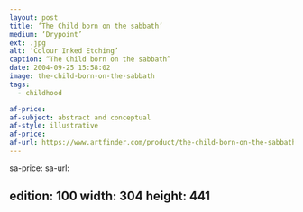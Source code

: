 ```yaml
---
layout: post
title: ‘The Child born on the sabbath’
medium: ‘Drypoint’
ext: .jpg
alt: ‘Colour Inked Etching’
caption: “The Child born on the sabbath”
date: 2004-09-25 15:58:02
image: the-child-born-on-the-sabbath
tags:
  - childhood

af-price:
af-subject: abstract and conceptual
af-style: illustrative
af-price:
af-url: https://www.artfinder.com/product/the-child-born-on-the-sabbath/
---
```



sa-price:
sa-url:

edition: 100
width: 304
height: 441
---

